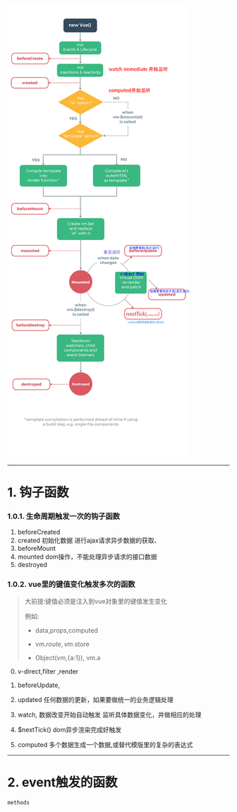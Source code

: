 

![](./1.png)

-------------------
# 1. 钩子函数

### 1.0.1. 生命周期触发一次的钩子函数

1. beforeCreated  
1. created  初始化数据  进行ajax请求异步数据的获取、
1. beforeMount
1. mounted   dom操作，不能处理异步请求的接口数据
1. destroyed


### 1.0.2. vue里的键值变化触发多次的函数
> 大前提:键值必须是注入到vue对象里的键值发生变化
>
> 例如: 
>
> * data,props,computed
>
> * vm.$route, vm.$store
>
> * Object(vm,{a:1}),   vm.a

0. v-direct,filter ,render

1. beforeUpdate,
2.  updated  任何数据的更新，如果要做统一的业务逻辑处理
  
2. watch, 数据改变开始自动触发 监听具体数据变化，并做相应的处理

4. $nextTick() dom异步渲染完成好触发

3. computed 多个数据生成一个数据,或替代模版里的复杂的表达式

-------------------
# 2. event触发的函数

```
methods
```








